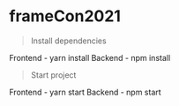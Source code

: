 # frameCon2021

> Install dependencies

Frontend - yarn install
Backend - npm install
</br>

> Start project

Frontend - yarn start
Backend - npm start
</br>
